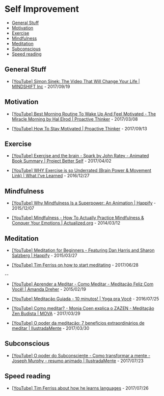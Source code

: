 # Self Improvement

<!-- toc -->

* [General Stuff](#general-stuff)
* [Motivation](#motivation)
* [Exercise](#exercise)
* [Mindfulness](#mindfulness)
* [Meditation](#meditation)
* [Subconscious](#subconscious)
* [Speed reading](#speed-reading)

<!-- toc stop -->


## General Stuff

* [[YouTube] Simon Sinek: The Video That Will Change Your Life | MINDSHIFT Inc](https://www.youtube.com/watch?v=o44dolLLzos) - 2017/09/19


## Motivation

* [[YouTube] Best Morning Routine To Wake Up And Feel Motivated - The Miracle Morning by Hal Elrod | Proactive Thinker](https://www.youtube.com/watch?v=nrJZ7sLpDig) - 2017/03/08

* [[YouTube] How To Stay Motivated | Proactive Thinker](https://www.youtube.com/watch?v=8E6lWSLv1KA) - 2017/09/13


## Exercise

* [[YouTube] Exercise and the brain - Spark by John Ratey - Animated Book Summary | Project Better Self](https://www.youtube.com/watch?v=OPhcft_hwV8) - 2017/04/02

* [[YouTube] WHY Exercise is so Underrated (Brain Power & Movement Link) | What I've Learned](https://www.youtube.com/watch?v=DsVzKCk066g) - 2016/12/27


## Mindfulness

* [[YouTube] Why Mindfulness Is a Superpower: An Animation | Happify](https://www.youtube.com/watch?v=w6T02g5hnT4) - 2015/12/07

* [[YouTube] Mindfulness - How To Actually Practice Mindfulness & Conquer Your Emotions | Actualized.org](https://www.youtube.com/watch?v=01Pfs3VuizM) - 2014/03/12


## Meditation

* [[YouTube] Meditation for Beginners - Featuring Dan Harris and Sharon Salzberg | Happify](https://www.youtube.com/watch?v=mtsdz_jhB7c) - 2015/03/27

* [[YouTube] Tim Ferriss on how to start meditating](https://www.youtube.com/watch?v=BfLuQ2arP48) - 2017/06/28

--

* [[YouTube] Aprender a Meditar - Como Meditar - Meditação Feliz Com Você! | Amanda Dreher](https://www.youtube.com/watch?v=HEVqg4NWozo) - 2015/02/19

* [[YouTube] Meditação Guiada - 10 minutos! | Yoga pra Você](https://www.youtube.com/watch?v=jEISnPXnwCk) - 2016/07/25

* [[YouTube] Como meditar? - Monja Coen explica o ZAZEN - Meditação Zen Budista | MOVA](https://www.youtube.com/watch?v=pRpayFySsto) - 2017/03/29

* [[YouTube] O poder da meditação: 7 benefícios extraordinários de meditar | IlustradaMente](https://www.youtube.com/watch?v=0uTWzpQ4HL4) - 2017/03/30


## Subconscious

* [[YouTube] O poder do Subconsciente - Como transformar a mente - Joseph Murphy - resumo animado | IlustradaMente](https://www.youtube.com/watch?v=L-UPDDoPOd0) - 2017/07/23


## Speed reading

* [[YouTube] Tim Ferriss about how he learns languages](https://www.youtube.com/watch?v=ZwEquW_Yij0) - 2017/07/26

